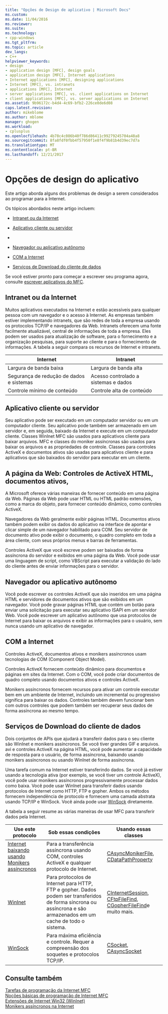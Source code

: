 ```yaml
---
title: "Opções de Design de aplicativo | Microsoft Docs"
ms.custom: 
ms.date: 11/04/2016
ms.reviewer: 
ms.suite: 
ms.technology:
- cpp-windows
ms.tgt_pltfrm: 
ms.topic: article
dev_langs:
- C++
helpviewer_keywords:
- design
- application design [MFC], design goals
- application design [MFC], Internet applications
- Internet applications [MFC], designing applications
- Internet [MFC], vs. intranets
- applications [MFC], Internet
- server applications [MFC], vs. client applications on Internet
- client applications [MFC], vs. server applications on Internet
ms.assetid: 9b96172c-b4d4-4c69-bfb2-226ce0de6d08
caps.latest.revision: 
author: mikeblome
ms.author: mblome
manager: ghogen
ms.workload:
- cplusplus
ms.openlocfilehash: 4b78c4c086b40f786d86411c99279245704a48a8
ms.sourcegitcommit: 8fa8fdf0fbb4f57950f1e8f4f9b81b4d39ec7d7a
ms.translationtype: MT
ms.contentlocale: pt-BR
ms.lasthandoff: 12/21/2017
---
```

# <a name="application-design-choices"></a>Opções de design do aplicativo
Este artigo aborda alguns dos problemas de design a serem considerados ao programar para a Internet.  
  
 Os tópicos abordados neste artigo incluem:  
  
-   [Intranet ou da Internet](#_core_intranet_versus_internet)  
  
-   [Aplicativo cliente ou servidor](#_core_client_or_server_application)  
  
-   [](#_core_the_web_page)  
  
-   [Navegador ou aplicativo autônomo](#_core_browser_or_standalone)  
  
-   [COM a Internet](#_core_com_on_the_internet)  
  
-   [Serviços de Download do cliente de dados](#_core_client_data_download_services)  
  
 Se você estiver pronto para começar a escrever seu programa agora, consulte [escrever aplicativos do MFC](../mfc/writing-mfc-applications.md).  
  
##  <a name="_core_intranet_versus_internet"></a>Intranet ou da Internet  
 Muitos aplicativos executados na Internet e estão acessíveis para qualquer pessoa com um navegador e o acesso à Internet. As empresas também estiver implementando intranets, que são redes de toda a empresa usando os protocolos TCP/IP e navegadores da Web. Intranets oferecem uma fonte facilmente atualizável, central de informações de toda a empresa. Eles podem ser usados para atualização de software, para o fornecimento e a organização pesquisas, para suporte ao cliente e para o fornecimento de informações. A tabela a seguir compara os recursos de Internet e intranets.  
  
|Internet|Intranet|  
|--------------|--------------|  
|Largura de banda baixa|Largura de banda alta|  
|Segurança de redução de dados e sistemas|Acesso controlado a sistemas e dados|  
|Controle mínimo de conteúdo|Controle alta de conteúdo|  
  
##  <a name="_core_client_or_server_application"></a>Aplicativo cliente ou servidor  
 Seu aplicativo pode ser executado em um computador servidor ou em um computador cliente. Seu aplicativo pode também ser armazenado em um servidor e, em seguida, baixado da Internet e execute em um computador cliente. Classes WinInet MFC são usados para aplicativos cliente para baixar arquivos. MFC e classes do moniker assíncronas são usados para baixar os arquivos e as propriedades de controle. Classes para controles ActiveX e documentos ativos são usadas para aplicativos cliente e para aplicativos que são baixados do servidor para executar em um cliente.  
  
##  <a name="_core_the_web_page"></a>A página da Web: Controles de ActiveX HTML, documentos ativos,  
 A Microsoft oferece várias maneiras de fornecer conteúdo em uma página da Web. Páginas da Web pode usar HTML ou HTML padrão extensões, como a marca do objeto, para fornecer conteúdo dinâmico, como controles ActiveX.  
  
 Navegadores da Web geralmente exibir páginas HTML. Documentos ativos também podem exibir os dados do aplicativo na interface de apontar e clicar simple de um navegador habilitado para COM. Seu servidor de documento ativo pode exibir o documento, o quadro completo em toda a área cliente, com seus próprios menus e barras de ferramentas.  
  
 Controles ActiveX que você escreve podem ser baixados de forma assíncrona do servidor e exibidos em uma página da Web. Você pode usar uma linguagem de script, como VBScript para executar a validação do lado do cliente antes de enviar informações para o servidor.  
  
##  <a name="_core_browser_or_standalone"></a>Navegador ou aplicativo autônomo  
 Você pode escrever os controles ActiveX que são inseridos em uma página HTML e servidores de documentos ativos que são exibidos em um navegador. Você pode gravar páginas HTML que contém um botão para enviar uma solicitação para executar seu aplicativo ISAPI em um servidor Web. Você pode escrever um aplicativo autônomo que usa protocolos de Internet para baixar os arquivos e exibir as informações para o usuário, sem nunca usando um aplicativo de navegador.  
  
##  <a name="_core_com_on_the_internet"></a>COM a Internet  
 Controles ActiveX, documentos ativos e monikers assíncronos usam tecnologias de COM (Component Object Model).  
  
 Controles ActiveX fornecem conteúdo dinâmico para documentos e páginas em sites da Internet. Com o COM, você pode criar documentos de quadro completo usando documentos ativos e controles ActiveX.  
  
 Monikers assíncronos fornecem recursos para ativar um controle executar bem em um ambiente de Internet, incluindo um incremental ou progressivo significa para baixar os dados. Controles também devem funcionar bem com outros controles que podem também ser recuperar seus dados de forma assíncrona ao mesmo tempo.  
  
##  <a name="_core_client_data_download_services"></a>Serviços de Download do cliente de dados  
 Dois conjuntos de APIs que ajudará a transferir dados para o seu cliente são WinInet e monikers assíncronos. Se você tiver grandes GIF e arquivos. avi e controles ActiveX na página HTML, você pode aumentar a capacidade de resposta para o usuário, de forma assíncrona, baixando usando monikers assíncronos ou usando WinInet de forma assíncrona.  
  
 Uma tarefa comum na Internet estiver transferindo dados. Se você já estiver usando a tecnologia ativa (por exemplo, se você tiver um controle ActiveX), você pode usar monikers assíncronos progressivamente processar dados como baixa. Você pode usar WinInet para transferir dados usando protocolos de Internet como HTTP, FTP e gopher. Ambos os métodos fornecem independência de protocolo e fornecem uma camada abstrata usando TCP/IP e WinSock. Você ainda pode usar [WinSock](../mfc/windows-sockets-in-mfc.md) diretamente.  
  
 A tabela a seguir resume as várias maneiras de usar MFC para transferir dados pela Internet.  
  
|Use este protocolo|Sob essas condições|Usando essas classes|  
|-----------------------|----------------------------|-------------------------|  
|[Internet baixando usando Monikers assíncronos](../mfc/asynchronous-monikers-on-the-internet.md)|Para a transferência assíncrona usando COM, controles ActiveX e qualquer protocolo de Internet.|[CAsyncMonikerFile](../mfc/reference/casyncmonikerfile-class.md), [CDataPathProperty](../mfc/reference/cdatapathproperty-class.md)|  
|[WinInet](../mfc/win32-internet-extensions-wininet.md)|Para protocolos de Internet para HTTP, FTP e gopher. Dados podem ser transferidos de forma síncrona ou assíncrona e são armazenados em um cache de todo o sistema.|[CInternetSession](../mfc/reference/cinternetsession-class.md), [CFtpFileFind](../mfc/reference/cftpfilefind-class.md), [CGopherFileFind](../mfc/reference/cgopherfilefind-class.md)e muito mais.|  
|[WinSock](../mfc/windows-sockets-in-mfc.md)|Para máxima eficiência e controle. Requer a compreensão dos soquetes e protocolos TCP/IP.|[CSocket](../mfc/reference/csocket-class.md), [CAsyncSocket](../mfc/reference/casyncsocket-class.md)|  
  
## <a name="see-also"></a>Consulte também  
 [Tarefas de programação da Internet MFC](../mfc/mfc-internet-programming-tasks.md)   
 [Noções básicas de programação de Internet MFC](../mfc/mfc-internet-programming-basics.md)   
 [Extensões de Internet Win32 (WinInet)](../mfc/win32-internet-extensions-wininet.md)   
 [Monikers assíncronos na Internet](../mfc/asynchronous-monikers-on-the-internet.md)

